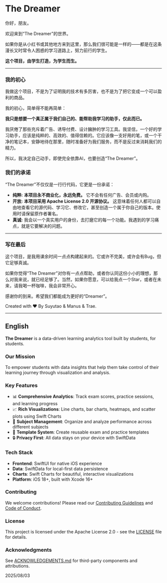 # The Dreamer

你好，朋友。

欢迎来到“The Dreamer”的世界。

如果你是从小红书或其他地方来到这里，那么我们很可能是一样的——都是在这条漫长又时常令人困惑的学习道路上，努力前行的学生。

**这个项目，由学生打造，为学生而生。**

---

### 我的初心

我做这个项目，不是为了证明我的技术有多厉害，也不是为了把它变成一个可以盈利的商品。

我的初心，简单得不能再简单：

**我只是想要一个真正属于我们自己的、能帮助我学习的助手，仅此而已。**

我厌倦了那些充斥着广告、诱导付费、设计臃肿的学习工具。我坚信，一个好的学习助手，应该是纯粹的、高效的、值得信赖的。它应该像一支好用的笔，或一个干净的笔记本，安静地待在那里，随时准备好为我们服务，而不是反过来消耗我们的精力。

所以，我决定自己动手，即使完全依靠AI，也要创造“The Dreamer”。

### 我们的承诺

“The Dreamer”不仅仅是一行行代码，它更是一份承诺：

*   **纯粹:** **本项目永不商业化，永远免费。** 它不会有任何广告、会员或内购。
*   **开放:** **本项目采用 Apache License 2.0 开源协议。** 这意味着任何人都可以自由地查看它的源代码、学习它、修改它，甚至创造一个属于你自己的版本。使用时请保留原作者署名。
*   **真诚:** 我会以一个真实用户的身份，去打磨它的每一个功能。我遇到的学习痛点，就是它要解决的问题。

---

### 写在最后

这个项目，是我用课余时间一点点构建起来的。它或许不完美，或许会有Bug，但它足够真诚。

如果你觉得“The Dreamer”对你有一点点帮助，或者你认同这份小小的理想，那么对我来说，就已经足够了。当然，如果你愿意，可以给我点一个Star，或者在未来，请我喝一杯咖啡，我会非常开心。

感谢你的到来。希望我们都能成为更好的“Dreamer”。

Created with ❤️ By Suyutao & Manus & Trae.

---

## English

**The Dreamer** is a data-driven learning analytics tool built by students, for students.

### Our Mission
To empower students with data insights that help them take control of their learning journey through visualization and analysis.

### Key Features
- 📊 **Comprehensive Analytics**: Track exam scores, practice sessions, and learning progress
- 📈 **Rich Visualizations**: Line charts, bar charts, heatmaps, and scatter plots using Swift Charts
- 🎯 **Subject Management**: Organize and analyze performance across different subjects
- 📝 **Template System**: Create reusable exam and practice templates
- 🔒 **Privacy First**: All data stays on your device with SwiftData

### Tech Stack
- **Frontend**: SwiftUI for native iOS experience
- **Data**: SwiftData for local-first data persistence
- **Charts**: Swift Charts for beautiful, interactive visualizations
- **Platform**: iOS 18+, built with Xcode 16+

### Contributing
We welcome contributions! Please read our [Contributing Guidelines](CONTRIBUTING.md) and [Code of Conduct](CODE_OF_CONDUCT.md).

### License
This project is licensed under the Apache License 2.0 - see the [LICENSE](LICENSE) file for details.

### Acknowledgments
See [ACKNOWLEDGEMENTS.md](ACKNOWLEDGEMENTS.md) for third-party components and attributions.

2025/08/03

